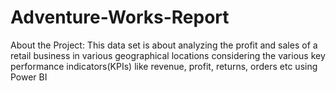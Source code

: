 # Adventure-Works-Report
About the Project:
This data set is about analyzing the profit and sales of a retail business in various geographical locations considering the various key performance indicators(KPIs) like revenue, profit, returns, orders etc using Power BI
